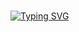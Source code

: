 ### 

<a href="https://git.io/typing-svg"><img src="https://readme-typing-svg.demolab.com?font=Fira+Code&pause=1000&color=E2F727&width=435&lines=%22Hello+World!%22;+I'm+Emine+(%E2%97%95%E2%80%BF%E2%97%95%E2%9C%BF);I'm+still+learning+%3A);(%E3%81%A5+%E2%97%95%E2%80%BF%E2%97%95+)%E3%81%A5" alt="Typing SVG" /></a>

<!--
**EmineKayhan/EmineKayhan** is a ✨ _special_ ✨ repository because its `README.md` (this file) appears on your GitHub profile.

Here are some ideas to get you started:

- 🔭 I’m currently working on ...
- 🌱 I’m currently learning ...
- 👯 I’m looking to collaborate on ...
- 🤔 I’m looking for help with ...
- 💬 Ask me about ...
- 📫 How to reach me: ...
- 😄 Pronouns: ...
- ⚡ Fun fact: ...
-->
